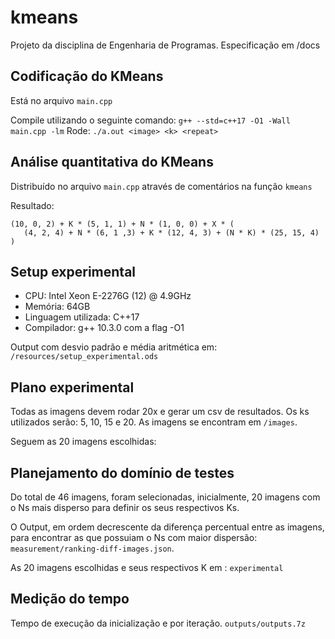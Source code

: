 # kmeans

Projeto da disciplina de Engenharia de Programas. Especificação em /docs

## Codificação do KMeans

Está no arquivo `main.cpp`

Compile utilizando o seguinte comando: `g++ --std=c++17 -O1 -Wall main.cpp -lm`
Rode: `./a.out <image> <k> <repeat>`

## Análise quantitativa do KMeans

Distribuído no arquivo `main.cpp` através de comentários na função `kmeans`

Resultado:

```
(10, 0, 2) + K * (5, 1, 1) + N * (1, 0, 0) + X * (
   (4, 2, 4) + N * (6, 1 ,3) + K * (12, 4, 3) + (N * K) * (25, 15, 4)
)
```

## Setup experimental

- CPU: Intel Xeon E-2276G (12) @ 4.9GHz
- Memória: 64GB
- Linguagem utilizada: C++17
- Compilador: g++ 10.3.0 com a flag -O1

Output com desvio padrão e média aritmética em: `/resources/setup_experimental.ods`

## Plano experimental

Todas as imagens devem rodar 20x e gerar um csv de resultados. Os ks utilizados serão: 5, 10, 15 e 20. As imagens se encontram em `/images`. 

Seguem as 20 imagens escolhidas:


## Planejamento do domínio de testes
 Do total de 46 imagens, foram selecionadas, inicialmente, 20 imagens com o Ns mais disperso para definir os seus respectivos Ks. 

O Output, em ordem decrescente da diferença percentual entre as imagens, para encontrar as que possuiam o Ns com maior dispersão: `measurement/ranking-diff-images.json`.

As 20 imagens escolhidas e seus respectivos K em : `experimental`

## Medição do tempo
Tempo de execução da inicialização e por iteração. `outputs/outputs.7z`

